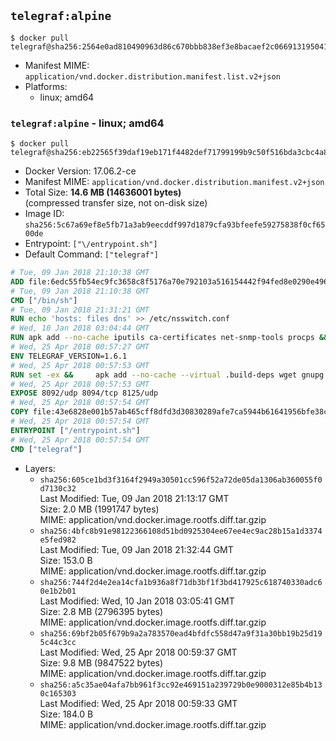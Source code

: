 ## `telegraf:alpine`

```console
$ docker pull telegraf@sha256:2564e0ad810490963d86c670bbb838ef3e8bacaef2c0669131950416f01aa3a0
```

-	Manifest MIME: `application/vnd.docker.distribution.manifest.list.v2+json`
-	Platforms:
	-	linux; amd64

### `telegraf:alpine` - linux; amd64

```console
$ docker pull telegraf@sha256:eb22565f39daf19eb171f4482def71799199b9c50f516bda3cbc4a805c5ed3b6
```

-	Docker Version: 17.06.2-ce
-	Manifest MIME: `application/vnd.docker.distribution.manifest.v2+json`
-	Total Size: **14.6 MB (14636001 bytes)**  
	(compressed transfer size, not on-disk size)
-	Image ID: `sha256:5c67a69ef8e5fb71a3ab9eecddf997d1879cfa93bfeefe59275838f0cf6500de`
-	Entrypoint: `["\/entrypoint.sh"]`
-	Default Command: `["telegraf"]`

```dockerfile
# Tue, 09 Jan 2018 21:10:38 GMT
ADD file:6edc55fb54ec9fc3658c8f5176a70e792103a516154442f94fed8e0290e4960e in / 
# Tue, 09 Jan 2018 21:10:38 GMT
CMD ["/bin/sh"]
# Tue, 09 Jan 2018 21:31:21 GMT
RUN echo 'hosts: files dns' >> /etc/nsswitch.conf
# Wed, 10 Jan 2018 03:04:44 GMT
RUN apk add --no-cache iputils ca-certificates net-snmp-tools procps &&     update-ca-certificates
# Wed, 25 Apr 2018 00:57:27 GMT
ENV TELEGRAF_VERSION=1.6.1
# Wed, 25 Apr 2018 00:57:53 GMT
RUN set -ex &&     apk add --no-cache --virtual .build-deps wget gnupg tar &&     for key in         05CE15085FC09D18E99EFB22684A14CF2582E0C5 ;     do         gpg --keyserver ha.pool.sks-keyservers.net --recv-keys "$key" ||         gpg --keyserver pgp.mit.edu --recv-keys "$key" ||         gpg --keyserver keyserver.pgp.com --recv-keys "$key" ;     done &&     wget --no-verbose https://dl.influxdata.com/telegraf/releases/telegraf-${TELEGRAF_VERSION}-static_linux_amd64.tar.gz.asc &&     wget --no-verbose https://dl.influxdata.com/telegraf/releases/telegraf-${TELEGRAF_VERSION}-static_linux_amd64.tar.gz &&     gpg --batch --verify telegraf-${TELEGRAF_VERSION}-static_linux_amd64.tar.gz.asc telegraf-${TELEGRAF_VERSION}-static_linux_amd64.tar.gz &&     mkdir -p /usr/src /etc/telegraf &&     tar -C /usr/src -xzf telegraf-${TELEGRAF_VERSION}-static_linux_amd64.tar.gz &&     mv /usr/src/telegraf*/telegraf.conf /etc/telegraf/ &&     chmod +x /usr/src/telegraf*/* &&     cp -a /usr/src/telegraf*/* /usr/bin/ &&     rm -rf *.tar.gz* /usr/src /root/.gnupg &&     apk del .build-deps
# Wed, 25 Apr 2018 00:57:53 GMT
EXPOSE 8092/udp 8094/tcp 8125/udp
# Wed, 25 Apr 2018 00:57:54 GMT
COPY file:43e6828e001b57ab465cff8dfd3d30830289afe7ca5944b61641956bfe38cd1c in /entrypoint.sh 
# Wed, 25 Apr 2018 00:57:54 GMT
ENTRYPOINT ["/entrypoint.sh"]
# Wed, 25 Apr 2018 00:57:54 GMT
CMD ["telegraf"]
```

-	Layers:
	-	`sha256:605ce1bd3f3164f2949a30501cc596f52a72de05da1306ab360055f0d7130c32`  
		Last Modified: Tue, 09 Jan 2018 21:13:17 GMT  
		Size: 2.0 MB (1991747 bytes)  
		MIME: application/vnd.docker.image.rootfs.diff.tar.gzip
	-	`sha256:4bfc8b91e98122366108d51bd0925304ee67ee4ec9ac28b15a1d3374e5fed982`  
		Last Modified: Tue, 09 Jan 2018 21:32:44 GMT  
		Size: 153.0 B  
		MIME: application/vnd.docker.image.rootfs.diff.tar.gzip
	-	`sha256:744f2d4e2ea14cfa1b936a8f71db3bf1f3bd417925c618740330adc60e1b2b01`  
		Last Modified: Wed, 10 Jan 2018 03:05:41 GMT  
		Size: 2.8 MB (2796395 bytes)  
		MIME: application/vnd.docker.image.rootfs.diff.tar.gzip
	-	`sha256:69bf2b05f679b9a2a783570ead4bfdfc558d47a9f31a30bb19b25d195c44c3cc`  
		Last Modified: Wed, 25 Apr 2018 00:59:37 GMT  
		Size: 9.8 MB (9847522 bytes)  
		MIME: application/vnd.docker.image.rootfs.diff.tar.gzip
	-	`sha256:a5c35ae04afa7bb961f3cc92e469151a239729b0e9000312e85b4b130c165303`  
		Last Modified: Wed, 25 Apr 2018 00:59:33 GMT  
		Size: 184.0 B  
		MIME: application/vnd.docker.image.rootfs.diff.tar.gzip
